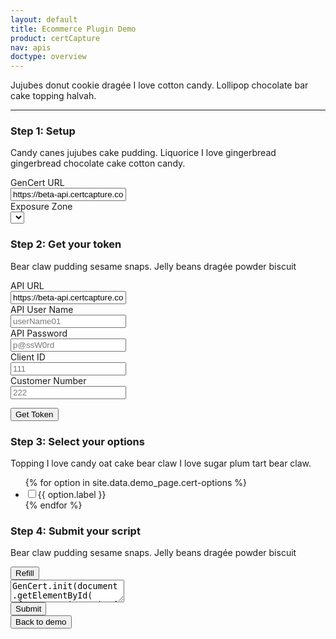 ```yaml
---
layout: default
title: Ecommerce Plugin Demo
product: certCapture
nav: apis
doctype: overview
---
```

<script src="/public/js/vendor/jquery-2.2.4.min.js"></script>
<script type='text/javascript' src='../cert-demo.js'></script>
<script type='text/javascript' src='https://beta.certcapture.com/Gencert2/js'></script>
<script type='text/javascript'>
    // get all the US exposure zones
    $.ajax({
        url: "https://beta-api.certcapture.com/v2/states",
        type: 'GET',
        headers: {
            'Content-Type': 'application/json',
            'Authorization': "Basic " + window.btoa('api-test:api-test'),
            "x-client-id": 444,
        }
    }).then((res) => {
        let zones = ``;
        res.data.forEach((state) => {
            zones += `<option value=${state.name}>${state.name}</option>`;
        })
        // populate exposure zone drop down
        $('#set-zone').html(zones);
    });
</script>

<!-- TODO: instructions -->
<p>Jujubes donut cookie dragée I love cotton candy. Lollipop chocolate bar cake topping halvah.</p>
<hr id="cert-divider">

<div id="gencert_test">
    <div class="row" >
        <div class="col-md-6">
            <h3>Step 1: Setup</h3>
            <!-- TODO: instructions -->
            <p>Candy canes jujubes cake pudding. Liquorice I love gingerbread gingerbread chocolate cake cotton candy.</p>
            <form>
                <div class="form-group row">
                    <label for="api-url" class="col-sm-2 col-form-label">GenCert URL</label>
                    <div class="col-sm-10">
                        <input id="api-url" value="https://beta-api.certcapture.com" type="text">
                    </div>
                </div>
                <div class="form-group row">
                    <label for="inputPassword" class="col-sm-2 col-form-label">Exposure Zone</label>
                    <div class="col-sm-10">
                        <select id="set-zone" onChange="updateCertScript();"></select>
                    </div>
                </div>
            </form>
            <h3>Step 2: Get your token</h3>
            <!-- TODO: instructions -->
            <p>Bear claw pudding sesame snaps. Jelly beans dragée powder biscuit</p>
            <form>
                <div class="form-group row">
                    <label for="api-url" class="col-sm-2 col-form-label">API URL</label>
                    <div class="col-sm-10">
                        <input id="api-url" value="https://beta-api.certcapture.com" type="text">
                    </div>
                </div>
                <div class="form-group row">
                    <label for="api-user" class="col-sm-2 col-form-label">API User Name</label>
                    <div class="col-sm-10">
                        <input id="api-user" placeholder="userName01" type="text">
                    </div>
                </div>
                <div class="form-group row">
                    <label for="api-password" class="col-sm-2 col-form-label">API Password</label>
                    <div class="col-sm-10">
                        <input id="api-password" placeholder="p@ssW0rd" type="password">
                    </div>
                </div>
                <div class="form-group row">
                    <label for="client-id" class="col-sm-2 col-form-label">Client ID</label>
                    <div class="col-sm-10">
                        <input id="client-id" placeholder="111" type="text">
                    </div>
                </div>
                <div class="form-group row">
                    <label for="customer-number" class="col-sm-3 col-form-label">Customer Number</label>
                    <div class="col-sm-9">
                        <input id="customer-number" placeholder="222" type="text">
                    </div>
                </div>
            </form>
            <button class="btn btn-primary cert-btn" onclick="getToken()">Get Token</button>
            <!-- options -->
            <!-- TODO: instructions -->
            <h3>Step 3: Select your options</h3>
            <p>Topping I love candy oat cake bear claw I love sugar plum tart bear claw.</p>
            <div>
                <ul id="test-options" onChange="updateCertScript();">
                    {% for option in site.data.demo_page.cert-options %}
                        <li>
                            <label>
                                <input type='checkbox' class="cert-demo-option" id="{{ option.id }}">{{ option.label }}
                            </label>
                        </li>
                    {% endfor %}
                </ul>
            </div>
        </div>
        <!-- request example script -->
        <div class="col-md-6">
            <h3>Step 4: Submit your script</h3>
            <!-- TODO: instructions -->
            <p>Bear claw pudding sesame snaps. Jelly beans dragée powder biscuit</p>
            <button class="btn btn-primary" id="cert-demo-refill-btn" onclick="updateCertScript();">Refill</button>
            <div id="script-test">
                <div id="sample-script" class="code-snippet respScroll api-console-output">
                    <textarea id="cert-request" spellcheck="false">
GenCert.init(document.getElementById( 'form-container' ), { 
  edit_purchaser: false, 
  ship_zone: 'Alabama', 
  token: ''
});
GenCert.show();
                    </textarea>
                </div>
                <button class="btn btn-primary" id="cert-demo-submit" onclick="submitEcom();">Submit</button>
            </div>
        </div><!-- end request example script -->
    </div><!-- end row -->
</div><!-- end gencert_test -->

<!-- Form output -->
<div id="form-parent-container">
    <div id="form-container" class="form-output"></div>
</div>
<button class="btn btn-primary cert-btn form-output" id="cert-demo-back-btn" onclick="backToDemo();">Back to demo</button>